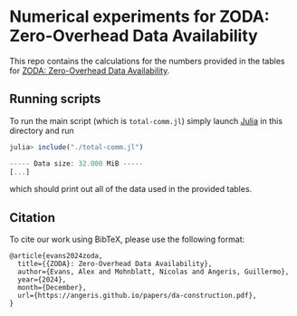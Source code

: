 # Numerical experiments for ZODA: Zero-Overhead Data Availability

This repo contains the calculations for the numbers provided in
the tables for [ZODA: Zero-Overhead Data Availability](https://angeris.github.io/papers/da-construction.pdf).

## Running scripts
To run the main script (which is `total-comm.jl`) simply launch [Julia](https://julialang.org)
in this directory and run
```julia
julia> include("./total-comm.jl")

----- Data size: 32.000 MiB -----
[...]
```
which should print out all of the data used in the provided tables.

## Citation
To cite our work using BibTeX, please use the following format:
```
@article{evans2024zoda,
  title={{ZODA}: Zero-Overhead Data Availability},
  author={Evans, Alex and Mohnblatt, Nicolas and Angeris, Guillermo},
  year={2024},
  month={December},
  url={https://angeris.github.io/papers/da-construction.pdf},
}
```
